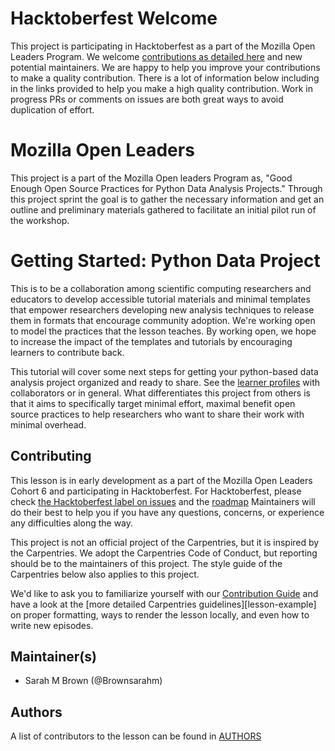 # Hacktoberfest Welcome

This project is participating in Hacktoberfest as a part of the Mozilla Open Leaders Program. We welcome [contributions as detailed here]((https://github.com/brownsarahm/python-data-project/issues?q=is%3Aissue+is%3Aopen+label%3AHacktoberfest)) and new potential maintainers. We are happy to help you improve your contributions to make a quality contribution.  There is a lot of information below including in the links provided to help you make a high quality contribution.  Work in progress PRs or comments on issues are both great ways to avoid duplication of effort.  


# Mozilla Open Leaders

This project is a part of the Mozilla Open leaders Program as, "Good Enough Open Source Practices for Python Data Analysis Projects." Through this project sprint the goal is to gather the necessary information and get an outline and preliminary materials gathered to facilitate an initial pilot run of the workshop.  


# Getting Started: Python Data Project

This is to be a collaboration among scientific computing researchers and educators to develop accessible tutorial materials and minimal templates that empower researchers developing new analysis techniques to release them in formats that encourage community adoption. We're working open to model the practices that the lesson teaches. By working open, we hope to increase the impact of the templates and tutorials by encouraging learners to contribute back.


This tutorial will cover some next steps for getting your python-based data analysis project organized and ready to share.  See the [learner profiles](https://brownsarahm.github.io/python-data-project/learner-profiles/index.html) with collaborators or in general. What differentiates this project from others is that it aims to specifically target minimal effort, maximal benefit open source practices to help researchers who want to share their work with minimal overhead.  

## Contributing

This lesson is in early development as a part of the Mozilla Open Leaders Cohort 6 and participating in Hacktoberfest.  For Hacktoberfest, please check [the Hacktoberfest label on issues](https://github.com/brownsarahm/python-data-project/issues?q=is%3Aissue+is%3Aopen+label%3AHacktoberfest) and the [roadmap](https://github.com/brownsarahm/python-data-project/projects/2)
Maintainers will do their best to help you if you have any
questions, concerns, or experience any difficulties along the way.


This project is not an official project of the Carpentries, but it is inspired by the Carpentries. We adopt the Carpentries Code of Conduct, but reporting should be to the maintainers of this project.  The style guide of the Carpentries below also applies to this project.  

We'd like to ask you to familiarize yourself
with our [Contribution Guide](CONTRIBUTING.md)
and have a look at the [more detailed Carpentries guidelines][lesson-example] on proper formatting,
 ways to render the lesson locally, and even how to write new episodes.

## Maintainer(s)

* Sarah M Brown (@Brownsarahm)

## Authors

A list of contributors to the lesson can be found in [AUTHORS](AUTHORS)

<!--
## Citation


To cite this lesson, please consult with [CITATION](CITATION)

[lesson-example]: https://swcarpentry.github.io/lesson-example -->
